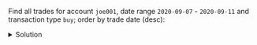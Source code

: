 Find all trades for account `joe001`, date range `2020-09-07` - `2020-09-11` and transaction type `buy`; order by trade date (desc):

<details>
  <summary>Solution</summary>

```sql
SELECT account, 
       TODATE(DATEOF(trade_id)) AS date, 
       trade_id, type, symbol,
       shares, price, amount 
FROM trades_by_a_td
WHERE account = 'joe001'
  AND type = 'buy'
  AND trade_id > maxTimeuuid('2020-09-07')
  AND trade_id < minTimeuuid('2020-09-12');
```{{execute}}

</details>



